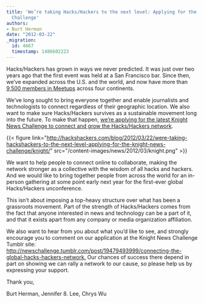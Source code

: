 ```yaml
---
title: 'We’re taking Hacks/Hackers to the next level: Applying for the Knight News
  Challenge'
authors:
- Burt Herman
date: "2012-03-22"
_migration:
  id: 4667
  timestamp: 1486602223
---
```


Hacks/Hackers has grown in ways we never predicted. It was just over two years ago that the first event was held at a San Francisco bar. Since then, we’ve expanded across the U.S. and the world, and now have more than [9,500 members in Meetups][1] across four continents.

We’ve long sought to bring everyone together and enable journalists and technologists to connect regardless of their geographic location. We also want to make sure Hacks/Hackers survives as a sustainable movement long into the future. To make that happen, [we’re applying for the latest Knight News Challenge to connect and grow the Hacks/Hackers network][2]. 

{{< figure link="http://hackshackers.com/blog/2012/03/22/were-taking-hackshackers-to-the-next-level-applying-for-the-knight-news-challenge/knight/" src="/content-images/news/2012/03/knight.png" >}}

We want to help people to connect online to collaborate, making the network stronger as a collective with the wisdom of all hacks and hackers. And we would like to bring together people from across the world for an in-person gathering at some point early next year for the first-ever global Hacks/Hackers unconference.

This isn’t about imposing a top-heavy structure over what has been a grassroots movement. Part of the strength of Hacks/Hackers comes from the fact that anyone interested in news and technology can be a part of it, and that it exists apart from any company or media organization affiliation.

We also want to hear from you about what you’d like to see, and strongly encourage you to comment on our application at the Knight News Challenge Tumblr site: <http://newschallenge.tumblr.com/post/19479493999/connecting-the-global-hacks-hackers-network.> Our chances of success there depend in part on showing we can rally a network to our cause, so please help us by expressing your support.

Thank you,

Burt Herman, Jennifer 8. Lee, Chrys Wu

 [1]: http://hackshackers.meetup.com/
 [2]: http://newschallenge.tumblr.com/post/19479493999/connecting-the-global-hacks-hackers-network